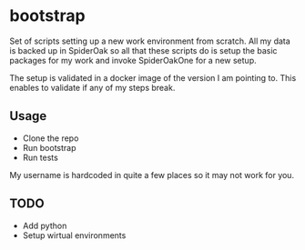 # bootstrap

Set of scripts setting up a new work environment from scratch.
All my data is backed up in SpiderOak so all that these scripts do is 
setup the basic packages for my work and invoke SpiderOakOne for a new
setup. 

The setup is validated in a docker image of the version I am pointing to.
This enables to validate if any of my steps break.

## Usage

* Clone the repo
* Run bootstrap
* Run tests

My username is hardcoded in quite a few places so it may not work for you.

## TODO
* Add python 
* Setup wirtual environments
